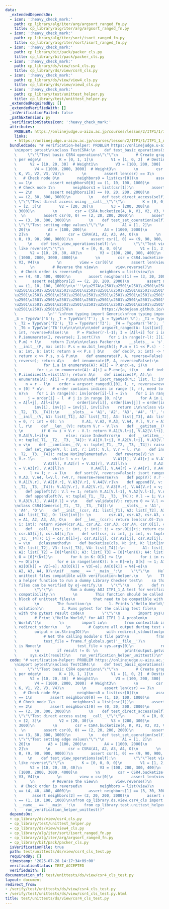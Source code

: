 ```yaml
---
data:
  _extendedDependsOn:
  - icon: ':heavy_check_mark:'
    path: cp_library/alg/iter/arg/argsort_ranged_fn.py
    title: cp_library/alg/iter/arg/argsort_ranged_fn.py
  - icon: ':heavy_check_mark:'
    path: cp_library/alg/iter/sort/isort_ranged_fn.py
    title: cp_library/alg/iter/sort/isort_ranged_fn.py
  - icon: ':heavy_check_mark:'
    path: cp_library/bit/pack/packer_cls.py
    title: cp_library/bit/pack/packer_cls.py
  - icon: ':heavy_check_mark:'
    path: cp_library/ds/view/csr4_cls.py
    title: cp_library/ds/view/csr4_cls.py
  - icon: ':heavy_check_mark:'
    path: cp_library/ds/view/view4_cls.py
    title: cp_library/ds/view/view4_cls.py
  - icon: ':heavy_check_mark:'
    path: cp_library/test/unittest_helper.py
    title: cp_library/test/unittest_helper.py
  _extendedRequiredBy: []
  _extendedVerifiedWith: []
  _isVerificationFailed: false
  _pathExtension: py
  _verificationStatusIcon: ':heavy_check_mark:'
  attributes:
    PROBLEM: https://onlinejudge.u-aizu.ac.jp/courses/lesson/2/ITP1/1/ITP1_1_A
    links:
    - https://onlinejudge.u-aizu.ac.jp/courses/lesson/2/ITP1/1/ITP1_1_A
  bundledCode: "# verification-helper: PROBLEM https://onlinejudge.u-aizu.ac.jp/courses/lesson/2/ITP1/1/ITP1_1_A\n\
    \nimport pytest\n\nclass TestCSR4:\n    def test_basic_operations(self):\n   \
    \     \"\"\"Test basic CSR4 operations\"\"\"\n        # Create graph with 4 attributes\
    \ per edge\n        K = [0, 1, 1]\n        V1 = [1, 0, 2]  # Destinations\n  \
    \      V2 = [10, 20, 30]  # Weight1\n        V3 = [100, 200, 300]  # Weight2\n\
    \        V4 = [1000, 2000, 3000]  # Weight3\n        \n        csr = CSR4.bucketize(3,\
    \ K, V1, V2, V3, V4)\n        \n        assert len(csr) == 3\n        \n     \
    \   # Check node 0\n        neighbors0 = list(csr[0])\n        assert len(neighbors0)\
    \ == 1\n        assert neighbors0[0] == (1, 10, 100, 1000)\n        \n       \
    \ # Check node 1\n        neighbors1 = list(csr[1])\n        assert len(neighbors1)\
    \ == 2\n        assert neighbors1[0] == (0, 20, 200, 2000)\n        assert neighbors1[1]\
    \ == (2, 30, 300, 3000)\n        \n    def test_direct_access(self):\n       \
    \ \"\"\"Test direct access using __call__\"\"\"\n        K = [0, 0]\n        V1\
    \ = [2, 3]\n        V2 = [20, 30]\n        V3 = [200, 300]\n        V4 = [2000,\
    \ 3000]\n        \n        csr = CSR4.bucketize(4, K, V1, V2, V3, V4)\n      \
    \  \n        assert csr(0, 0) == (2, 20, 200, 2000)\n        assert csr(0, 1)\
    \ == (3, 30, 300, 3000)\n        \n    def test_set_operation(self):\n       \
    \ \"\"\"Test setting edge values\"\"\"\n        A1 = [1, 2]\n        A2 = [10,\
    \ 20]\n        A3 = [100, 200]\n        A4 = [1000, 2000]\n        O = [0, 1,\
    \ 2]\n        \n        csr = CSR4(A1, A2, A3, A4, O)\n        \n        csr.set(1,\
    \ 0, (9, 90, 900, 9000))\n        assert csr(1, 0) == (9, 90, 900, 9000)\n   \
    \     \n    def test_view_operations(self):\n        \"\"\"Test view operations\
    \ like reverse\"\"\"\n        K = [0, 0, 0, 0]\n        V1 = [1, 2, 3, 4]\n  \
    \      V2 = [10, 20, 30, 40]\n        V3 = [100, 200, 300, 400]\n        V4 =\
    \ [1000, 2000, 3000, 4000]\n        \n        csr = CSR4.bucketize(2, K, V1, V2,\
    \ V3, V4)\n        \n        view = csr[0]\n        assert len(view) == 4\n  \
    \      \n        # Reverse the view\n        view.reverse()\n        \n      \
    \  # Check order is reversed\n        neighbors = list(view)\n        assert neighbors[0]\
    \ == (4, 40, 400, 4000)\n        assert neighbors[1] == (3, 30, 300, 3000)\n \
    \       assert neighbors[2] == (2, 20, 200, 2000)\n        assert neighbors[3]\
    \ == (1, 10, 100, 1000)\n\n'''\n\u257A\u2501\u2501\u2501\u2501\u2501\u2501\u2501\
    \u2501\u2501\u2501\u2501\u2501\u2501\u2501\u2501\u2501\u2501\u2501\u2501\u2501\
    \u2501\u2501\u2501\u2501\u2501\u2501\u2501\u2501\u2501\u2501\u2501\u2501\u2501\
    \u2501\u2501\u2501\u2501\u2501\u2501\u2501\u2501\u2501\u2501\u2501\u2501\u2501\
    \u2501\u2501\u2501\u2501\u2501\u2501\u2501\u2501\u2501\u2501\u2501\u2501\u2501\
    \u2501\u2501\u2501\u2578\n             https://kobejean.github.io/cp-library \
    \              \n'''\nfrom typing import Generic\nfrom typing import TypeVar\n\
    _S = TypeVar('S'); _T = TypeVar('T'); _U = TypeVar('U'); _T1 = TypeVar('T1');\
    \ _T2 = TypeVar('T2'); _T3 = TypeVar('T3'); _T4 = TypeVar('T4'); _T5 = TypeVar('T5');\
    \ _T6 = TypeVar('T6')\n\n\n\n\n\n\ndef argsort_ranged(A: list[int], l: int, r:\
    \ int, reverse=False):\n    P = Packer(r-l-1); I = [A[l+i] for i in range(r-l)];\
    \ P.ienumerate(I, reverse); I.sort()\n    for i in range(r-l): I[i] = (I[i] &\
    \ P.m) + l\n    return I\n\n\n\nclass Packer:\n    __slots__ = 's', 'm'\n    def\
    \ __init__(P, mx: int): P.s = mx.bit_length(); P.m = (1 << P.s) - 1\n    def enc(P,\
    \ a: int, b: int): return a << P.s | b\n    def dec(P, x: int) -> tuple[int, int]:\
    \ return x >> P.s, x & P.m\n    def enumerate(P, A, reverse=False): P.ienumerate(A:=list(A),\
    \ reverse); return A\n    def ienumerate(P, A, reverse=False):\n        if reverse:\n\
    \            for i,a in enumerate(A): A[i] = P.enc(-a, i)\n        else:\n   \
    \         for i,a in enumerate(A): A[i] = P.enc(a, i)\n    def indices(P, A: list[int]):\
    \ P.iindices(A:=list(A)); return A\n    def iindices(P, A):\n        for i,a in\
    \ enumerate(A): A[i] = P.m&a\n\n\ndef isort_ranged(*L: list, l: int, r: int, reverse=False):\n\
    \    n = r - l\n    order = argsort_ranged(L[0], l, r, reverse=reverse)\n    inv\
    \ = [0] * n\n    # order contains indices in range [l, r), need to map to [0,\
    \ n)\n    for i in range(n): inv[order[i]-l] = i\n    for i in range(n):\n   \
    \     j = order[i] - l  # j is in range [0, n)\n        for A in L: A[l+i], A[l+j]\
    \ = A[l+j], A[l+i]\n        order[inv[i]], order[inv[j]] = order[inv[j]], order[inv[i]]\n\
    \        inv[i], inv[j] = inv[j], inv[i]\n    return L\n\nclass view4(Generic[_T1,\
    \ _T2, _T3, _T4]):\n    __slots__ = 'A1', 'A2', 'A3', 'A4', 'l', 'r'\n    def\
    \ __init__(V, A1: list[_T1], A2: list[_T2], A3: list[_T3], A4: list[_T4], l: int\
    \ = 0, r: int = 0): \n        V.A1, V.A2, V.A3, V.A4, V.l, V.r = A1, A2, A3, A4,\
    \ l, r\n    def __len__(V): return V.r - V.l\n    def __getitem__(V, i: int):\
    \ \n        if 0 <= i < V.r - V.l: return V.A1[V.l+i], V.A2[V.l+i], V.A3[V.l+i],\
    \ V.A4[V.l+i]\n        else: raise IndexError\n    def __setitem__(V, i: int,\
    \ v: tuple[_T1, _T2, _T3, _T4]): V.A1[V.l+i], V.A2[V.l+i], V.A3[V.l+i], V.A4[V.l+i]\
    \ = v\n    def __contains__(V, v: tuple[_T1, _T2, _T3, _T4]): raise NotImplemented\n\
    \    def set_range(V, l: int, r: int): V.l, V.r = l, r\n    def index(V, v: tuple[_T1,\
    \ _T2, _T3, _T4]): raise NotImplemented\n    def reverse(V):\n        l, r = V.l,\
    \ V.r-1\n        while l < r: \n            V.A1[l], V.A1[r] = V.A1[r], V.A1[l]\n\
    \            V.A2[l], V.A2[r] = V.A2[r], V.A2[l]\n            V.A3[l], V.A3[r]\
    \ = V.A3[r], V.A3[l]\n            V.A4[l], V.A4[r] = V.A4[r], V.A4[l]\n      \
    \      l += 1; r -= 1\n    def sort(V, reverse=False): isort_ranged(V.A1, V.A2,\
    \ V.A3, V.A4, l=V.l, r=V.r, reverse=reverse)\n    def pop(V): V.r -= 1; return\
    \ V.A1[V.r], V.A2[V.r], V.A3[V.r], V.A4[V.r]\n    def append(V, v: tuple[_T1,\
    \ _T2, _T3, _T4]): V.A1[V.r], V.A2[V.r], V.A3[V.r], V.A4[V.r] = v; V.r += 1\n\
    \    def popleft(V): V.l += 1; return V.A1[V.l-1], V.A2[V.l-1], V.A3[V.l-1], V.A4[V.l-1]\n\
    \    def appendleft(V, v: tuple[_T1, _T2, _T3, _T4]): V.l -= 1; V.A1[V.l], V.A2[V.l],\
    \ V.A3[V.l], V.A4[V.l] = v\n    def validate(V): return 0 <= V.l <= V.r <= len(V.A1)\n\
    \nclass CSR4(Generic[_T1, _T2, _T3, _T4]):\n    __slots__ = 'A1', 'A2', 'A3',\
    \ 'A4', 'O'\n    def __init__(csr, A1: list[_T1], A2: list[_T2], A3: list[_T3],\
    \ A4: list[_T4], O: list[int]): \n        csr.A1, csr.A2, csr.A3, csr.A4, csr.O\
    \ = A1, A2, A3, A4, O\n    def __len__(csr): return len(csr.O)-1\n    def __getitem__(csr,\
    \ i: int): return view4(csr.A1, csr.A2, csr.A3, csr.A4, csr.O[i], csr.O[i+1])\n\
    \    def __call__(csr, i: int, j: int): ij = csr.O[i]+j; return csr.A1[ij], csr.A2[ij],\
    \ csr.A3[ij], csr.A4[ij]\n    def set(csr, i: int, j: int, v: tuple[_T1, _T2,\
    \ _T3, _T4]): ij = csr.O[i]+j; csr.A1[ij], csr.A2[ij], csr.A3[ij], csr.A4[ij]\
    \ = v\n    @classmethod\n    def bucketize(cls, N: int, K: list[int], V1: list[_T1],\
    \ V2: list[_T2], V3: list[_T3], V4: list[_T4]):\n        A1: list[_T1] = [0]*len(K);\
    \ A2: list[_T2] = [0]*len(K); A3: list[_T3] = [0]*len(K); A4: list[_T4] = [0]*len(K);\
    \ O = [0]*(N+1)\n        for k in K: O[k] += 1\n        for i in range(N): O[i+1]\
    \ += O[i]\n        for e in range(len(K)): k = K[~e]; O[k] -= 1; A1[O[k]] = V1[~e];\
    \ A2[O[k]] = V2[~e]; A3[O[k]] = V3[~e]; A4[O[k]] = V4[~e]\n        return cls(A1,\
    \ A2, A3, A4, O)\n\nif __name__ == '__main__':\n    \"\"\"\n    Helper for making\
    \ unittest files compatible with verification-helper.\n    \n    This module provides\
    \ a helper function to run a dummy Library Checker test\n    so that unittest\
    \ files can be verified by oj-verify.\n    \"\"\"\n    \n    def run_verification_helper_unittest():\n\
    \        \"\"\"\n        Run a dummy AOJ ITP1_1_A test for verification-helper\
    \ compatibility.\n        \n        This function should be called in the __main__\
    \ block of unittest files\n        that need to be compatible with verification-helper.\n\
    \        \n        The function:\n        1. Prints \"Hello World\" (AOJ ITP1_1_A\
    \ solution)\n        2. Runs pytest for the calling test file\n        3. Exits\
    \ with the pytest result code\n        \"\"\"\n        import sys\n        \n\
    \        # Print \"Hello World\" for AOJ ITP1_1_A problem\n        print(\"Hello\
    \ World\")\n        \n        import io\n        from contextlib import redirect_stdout,\
    \ redirect_stderr\n    \n        # Capture all output during test execution\n\
    \        output = io.StringIO()\n        with redirect_stdout(output), redirect_stderr(output):\n\
    \            # Get the calling module's file path\n            frame = sys._getframe(1)\n\
    \            test_file = frame.f_globals.get('__file__')\n            if test_file\
    \ is None:\n                test_file = sys.argv[0]\n            result = pytest.main([test_file])\n\
    \        \n        if result != 0: \n            print(output.getvalue())\n  \
    \      sys.exit(result)\n    run_verification_helper_unittest()\n"
  code: "# verification-helper: PROBLEM https://onlinejudge.u-aizu.ac.jp/courses/lesson/2/ITP1/1/ITP1_1_A\n\
    \nimport pytest\n\nclass TestCSR4:\n    def test_basic_operations(self):\n   \
    \     \"\"\"Test basic CSR4 operations\"\"\"\n        # Create graph with 4 attributes\
    \ per edge\n        K = [0, 1, 1]\n        V1 = [1, 0, 2]  # Destinations\n  \
    \      V2 = [10, 20, 30]  # Weight1\n        V3 = [100, 200, 300]  # Weight2\n\
    \        V4 = [1000, 2000, 3000]  # Weight3\n        \n        csr = CSR4.bucketize(3,\
    \ K, V1, V2, V3, V4)\n        \n        assert len(csr) == 3\n        \n     \
    \   # Check node 0\n        neighbors0 = list(csr[0])\n        assert len(neighbors0)\
    \ == 1\n        assert neighbors0[0] == (1, 10, 100, 1000)\n        \n       \
    \ # Check node 1\n        neighbors1 = list(csr[1])\n        assert len(neighbors1)\
    \ == 2\n        assert neighbors1[0] == (0, 20, 200, 2000)\n        assert neighbors1[1]\
    \ == (2, 30, 300, 3000)\n        \n    def test_direct_access(self):\n       \
    \ \"\"\"Test direct access using __call__\"\"\"\n        K = [0, 0]\n        V1\
    \ = [2, 3]\n        V2 = [20, 30]\n        V3 = [200, 300]\n        V4 = [2000,\
    \ 3000]\n        \n        csr = CSR4.bucketize(4, K, V1, V2, V3, V4)\n      \
    \  \n        assert csr(0, 0) == (2, 20, 200, 2000)\n        assert csr(0, 1)\
    \ == (3, 30, 300, 3000)\n        \n    def test_set_operation(self):\n       \
    \ \"\"\"Test setting edge values\"\"\"\n        A1 = [1, 2]\n        A2 = [10,\
    \ 20]\n        A3 = [100, 200]\n        A4 = [1000, 2000]\n        O = [0, 1,\
    \ 2]\n        \n        csr = CSR4(A1, A2, A3, A4, O)\n        \n        csr.set(1,\
    \ 0, (9, 90, 900, 9000))\n        assert csr(1, 0) == (9, 90, 900, 9000)\n   \
    \     \n    def test_view_operations(self):\n        \"\"\"Test view operations\
    \ like reverse\"\"\"\n        K = [0, 0, 0, 0]\n        V1 = [1, 2, 3, 4]\n  \
    \      V2 = [10, 20, 30, 40]\n        V3 = [100, 200, 300, 400]\n        V4 =\
    \ [1000, 2000, 3000, 4000]\n        \n        csr = CSR4.bucketize(2, K, V1, V2,\
    \ V3, V4)\n        \n        view = csr[0]\n        assert len(view) == 4\n  \
    \      \n        # Reverse the view\n        view.reverse()\n        \n      \
    \  # Check order is reversed\n        neighbors = list(view)\n        assert neighbors[0]\
    \ == (4, 40, 400, 4000)\n        assert neighbors[1] == (3, 30, 300, 3000)\n \
    \       assert neighbors[2] == (2, 20, 200, 2000)\n        assert neighbors[3]\
    \ == (1, 10, 100, 1000)\n\nfrom cp_library.ds.view.csr4_cls import CSR4\n\nif\
    \ __name__ == '__main__':\n    from cp_library.test.unittest_helper import run_verification_helper_unittest\n\
    \    run_verification_helper_unittest()"
  dependsOn:
  - cp_library/ds/view/csr4_cls.py
  - cp_library/test/unittest_helper.py
  - cp_library/ds/view/view4_cls.py
  - cp_library/alg/iter/sort/isort_ranged_fn.py
  - cp_library/alg/iter/arg/argsort_ranged_fn.py
  - cp_library/bit/pack/packer_cls.py
  isVerificationFile: true
  path: test/unittests/ds/view/csr4_cls_test.py
  requiredBy: []
  timestamp: '2025-07-28 14:17:34+09:00'
  verificationStatus: TEST_ACCEPTED
  verifiedWith: []
documentation_of: test/unittests/ds/view/csr4_cls_test.py
layout: document
redirect_from:
- /verify/test/unittests/ds/view/csr4_cls_test.py
- /verify/test/unittests/ds/view/csr4_cls_test.py.html
title: test/unittests/ds/view/csr4_cls_test.py
---
```


